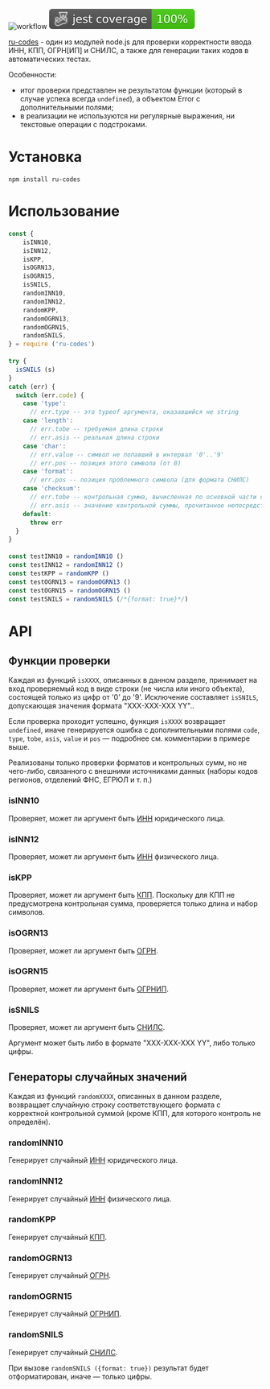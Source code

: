 ![workflow](https://github.com/do-/node-ru-codes/actions/workflows/main.yml/badge.svg)
![Jest coverage](./badges/coverage-jest%20coverage.svg)

[ru-codes](https://github.com/do-/node-ru-codes/wiki) - один из модулей node.js для проверки корректности ввода ИНН, КПП, ОГРН[ИП] и СНИЛС, а также для генерации таких кодов в автоматических тестах.

Особенности:
* итог проверки представлен не результатом функции (который в случае успеха всегда `undefined`), а объектом Error с дополнительными полями;
* в реализации не используются ни регулярные выражения, ни текстовые операции с подстроками.

# Установка

```
npm install ru-codes
```

# Использование

```js
const {
    isINN10,
    isINN12,
    isKPP,
    isOGRN13,
    isOGRN15,
    isSNILS,
    randomINN10,
    randomINN12,
    randomKPP,
    randomOGRN13,
    randomOGRN15,
    randomSNILS,
} = require ('ru-codes')

try {
  isSNILS (s)
}
catch (err) {
  switch (err.code) {
    case 'type':
      // err.type -- это typeof аргумента, оказавшийся не string
    case 'length':
      // err.tobe -- требуемая длина строки
      // err.asis -- реальная длина строки
    case 'char':
      // err.value -- символ не попавший в интервал '0'..'9'
      // err.pos -- позиция этого символа (от 0)
    case 'format':
      // err.pos -- позиция проблемного символа (для формата СНИЛС)
    case 'checksum': 
      // err.tobe -- контрольная сумма, вычисленная по основной части строки
      // err.asis -- значение контрольной суммы, прочитанное непосредственно из строки
    default:
      throw err
  }
}

const testINN10 = randomINN10 ()
const testINN12 = randomINN12 ()
const testKPP = randomKPP ()
const testOGRN13 = randomOGRN13 ()
const testOGRN15 = randomOGRN15 ()
const testSNILS = randomSNILS (/*{format: true}*/)
```
# API
## Функции проверки
Каждая из функций `isXXXX`, описанных в данном разделе, принимает на вход проверяемый код в виде строки (не числа или иного объекта), состоящей только из цифр от '0' до '9'. Исключение составляет `isSNILS`, допускающая значения формата "XXX-XXX-XXX YY"..

Если проверка проходит успешно, функция `isXXXX` возвращает `undefined`, иначе генерируется ошибка с дополнительными полями `code`, `type`, `tobe`, `asis`, `value` и `pos` — подробнее см. комментарии в примере выше.

Реализованы только проверки форматов и контрольных сумм, но не чего-либо, связанного с внешними источниками данных (наборы кодов регионов, отделений ФНС, ЕГРЮЛ и т. п.)

### isINN10
Проверяет, может ли аргумент быть [ИНН](https://ru.wikipedia.org/wiki/%D0%98%D0%B4%D0%B5%D0%BD%D1%82%D0%B8%D1%84%D0%B8%D0%BA%D0%B0%D1%86%D0%B8%D0%BE%D0%BD%D0%BD%D1%8B%D0%B9_%D0%BD%D0%BE%D0%BC%D0%B5%D1%80_%D0%BD%D0%B0%D0%BB%D0%BE%D0%B3%D0%BE%D0%BF%D0%BB%D0%B0%D1%82%D0%B5%D0%BB%D1%8C%D1%89%D0%B8%D0%BA%D0%B0) юридического лица.

### isINN12
Проверяет, может ли аргумент быть [ИНН](https://ru.wikipedia.org/wiki/%D0%98%D0%B4%D0%B5%D0%BD%D1%82%D0%B8%D1%84%D0%B8%D0%BA%D0%B0%D1%86%D0%B8%D0%BE%D0%BD%D0%BD%D1%8B%D0%B9_%D0%BD%D0%BE%D0%BC%D0%B5%D1%80_%D0%BD%D0%B0%D0%BB%D0%BE%D0%B3%D0%BE%D0%BF%D0%BB%D0%B0%D1%82%D0%B5%D0%BB%D1%8C%D1%89%D0%B8%D0%BA%D0%B0) физического лица.

### isKPP
Проверяет, может ли аргумент быть [КПП](https://ru.wikipedia.org/wiki/%D0%98%D0%B4%D0%B5%D0%BD%D1%82%D0%B8%D1%84%D0%B8%D0%BA%D0%B0%D1%86%D0%B8%D0%BE%D0%BD%D0%BD%D1%8B%D0%B9_%D0%BD%D0%BE%D0%BC%D0%B5%D1%80_%D0%BD%D0%B0%D0%BB%D0%BE%D0%B3%D0%BE%D0%BF%D0%BB%D0%B0%D1%82%D0%B5%D0%BB%D1%8C%D1%89%D0%B8%D0%BA%D0%B0#%D0%9A%D0%BE%D0%B4_%D0%BF%D1%80%D0%B8%D1%87%D0%B8%D0%BD%D1%8B_%D0%BF%D0%BE%D1%81%D1%82%D0%B0%D0%BD%D0%BE%D0%B2%D0%BA%D0%B8_%D0%BD%D0%B0_%D1%83%D1%87%D1%91%D1%82_(%D0%9A%D0%9F%D0%9F)). Поскольку для КПП не предусмотрена контрольная сумма, проверяется только длина и набор символов.

### isOGRN13
Проверяет, может ли аргумент быть [ОГРН](https://ru.wikipedia.org/wiki/%D0%9E%D1%81%D0%BD%D0%BE%D0%B2%D0%BD%D0%BE%D0%B9_%D0%B3%D0%BE%D1%81%D1%83%D0%B4%D0%B0%D1%80%D1%81%D1%82%D0%B2%D0%B5%D0%BD%D0%BD%D1%8B%D0%B9_%D1%80%D0%B5%D0%B3%D0%B8%D1%81%D1%82%D1%80%D0%B0%D1%86%D0%B8%D0%BE%D0%BD%D0%BD%D1%8B%D0%B9_%D0%BD%D0%BE%D0%BC%D0%B5%D1%80).

### isOGRN15
Проверяет, может ли аргумент быть [ОГРНИП](https://ru.wikipedia.org/wiki/%D0%9E%D1%81%D0%BD%D0%BE%D0%B2%D0%BD%D0%BE%D0%B9_%D0%B3%D0%BE%D1%81%D1%83%D0%B4%D0%B0%D1%80%D1%81%D1%82%D0%B2%D0%B5%D0%BD%D0%BD%D1%8B%D0%B9_%D1%80%D0%B5%D0%B3%D0%B8%D1%81%D1%82%D1%80%D0%B0%D1%86%D0%B8%D0%BE%D0%BD%D0%BD%D1%8B%D0%B9_%D0%BD%D0%BE%D0%BC%D0%B5%D1%80_%D0%B8%D0%BD%D0%B4%D0%B8%D0%B2%D0%B8%D0%B4%D1%83%D0%B0%D0%BB%D1%8C%D0%BD%D0%BE%D0%B3%D0%BE_%D0%BF%D1%80%D0%B5%D0%B4%D0%BF%D1%80%D0%B8%D0%BD%D0%B8%D0%BC%D0%B0%D1%82%D0%B5%D0%BB%D1%8F).

### isSNILS
Проверяет, может ли аргумент быть [СНИЛС](https://ru.wikipedia.org/wiki/%D0%A1%D1%82%D1%80%D0%B0%D1%85%D0%BE%D0%B2%D0%BE%D0%B9_%D0%BD%D0%BE%D0%BC%D0%B5%D1%80_%D0%B8%D0%BD%D0%B4%D0%B8%D0%B2%D0%B8%D0%B4%D1%83%D0%B0%D0%BB%D1%8C%D0%BD%D0%BE%D0%B3%D0%BE_%D0%BB%D0%B8%D1%86%D0%B5%D0%B2%D0%BE%D0%B3%D0%BE_%D1%81%D1%87%D1%91%D1%82%D0%B0). 

Аргумент может быть либо в формате "XXX-XXX-XXX YY", либо только цифры.

## Генераторы случайных значений
Каждая из функций `randomXXXX`, описанных в данном разделе, возвращает случайную строку соответствующего формата с корректной контрольной суммой (кроме КПП, для которого контроль не определён).

### randomINN10
Генерирует случайный [ИНН](https://ru.wikipedia.org/wiki/%D0%98%D0%B4%D0%B5%D0%BD%D1%82%D0%B8%D1%84%D0%B8%D0%BA%D0%B0%D1%86%D0%B8%D0%BE%D0%BD%D0%BD%D1%8B%D0%B9_%D0%BD%D0%BE%D0%BC%D0%B5%D1%80_%D0%BD%D0%B0%D0%BB%D0%BE%D0%B3%D0%BE%D0%BF%D0%BB%D0%B0%D1%82%D0%B5%D0%BB%D1%8C%D1%89%D0%B8%D0%BA%D0%B0) юридического лица.

### randomINN12
Генерирует случайный [ИНН](https://ru.wikipedia.org/wiki/%D0%98%D0%B4%D0%B5%D0%BD%D1%82%D0%B8%D1%84%D0%B8%D0%BA%D0%B0%D1%86%D0%B8%D0%BE%D0%BD%D0%BD%D1%8B%D0%B9_%D0%BD%D0%BE%D0%BC%D0%B5%D1%80_%D0%BD%D0%B0%D0%BB%D0%BE%D0%B3%D0%BE%D0%BF%D0%BB%D0%B0%D1%82%D0%B5%D0%BB%D1%8C%D1%89%D0%B8%D0%BA%D0%B0) физического лица.

### randomKPP
Генерирует случайный [КПП](https://ru.wikipedia.org/wiki/%D0%98%D0%B4%D0%B5%D0%BD%D1%82%D0%B8%D1%84%D0%B8%D0%BA%D0%B0%D1%86%D0%B8%D0%BE%D0%BD%D0%BD%D1%8B%D0%B9_%D0%BD%D0%BE%D0%BC%D0%B5%D1%80_%D0%BD%D0%B0%D0%BB%D0%BE%D0%B3%D0%BE%D0%BF%D0%BB%D0%B0%D1%82%D0%B5%D0%BB%D1%8C%D1%89%D0%B8%D0%BA%D0%B0#%D0%9A%D0%BE%D0%B4_%D0%BF%D1%80%D0%B8%D1%87%D0%B8%D0%BD%D1%8B_%D0%BF%D0%BE%D1%81%D1%82%D0%B0%D0%BD%D0%BE%D0%B2%D0%BA%D0%B8_%D0%BD%D0%B0_%D1%83%D1%87%D1%91%D1%82_(%D0%9A%D0%9F%D0%9F)).

### randomOGRN13
Генерирует случайный [ОГРН](https://ru.wikipedia.org/wiki/%D0%9E%D1%81%D0%BD%D0%BE%D0%B2%D0%BD%D0%BE%D0%B9_%D0%B3%D0%BE%D1%81%D1%83%D0%B4%D0%B0%D1%80%D1%81%D1%82%D0%B2%D0%B5%D0%BD%D0%BD%D1%8B%D0%B9_%D1%80%D0%B5%D0%B3%D0%B8%D1%81%D1%82%D1%80%D0%B0%D1%86%D0%B8%D0%BE%D0%BD%D0%BD%D1%8B%D0%B9_%D0%BD%D0%BE%D0%BC%D0%B5%D1%80).

### randomOGRN15
Генерирует случайный [ОГРНИП](https://ru.wikipedia.org/wiki/%D0%9E%D1%81%D0%BD%D0%BE%D0%B2%D0%BD%D0%BE%D0%B9_%D0%B3%D0%BE%D1%81%D1%83%D0%B4%D0%B0%D1%80%D1%81%D1%82%D0%B2%D0%B5%D0%BD%D0%BD%D1%8B%D0%B9_%D1%80%D0%B5%D0%B3%D0%B8%D1%81%D1%82%D1%80%D0%B0%D1%86%D0%B8%D0%BE%D0%BD%D0%BD%D1%8B%D0%B9_%D0%BD%D0%BE%D0%BC%D0%B5%D1%80_%D0%B8%D0%BD%D0%B4%D0%B8%D0%B2%D0%B8%D0%B4%D1%83%D0%B0%D0%BB%D1%8C%D0%BD%D0%BE%D0%B3%D0%BE_%D0%BF%D1%80%D0%B5%D0%B4%D0%BF%D1%80%D0%B8%D0%BD%D0%B8%D0%BC%D0%B0%D1%82%D0%B5%D0%BB%D1%8F).

### randomSNILS
Генерирует случайный [СНИЛС](https://ru.wikipedia.org/wiki/%D0%A1%D1%82%D1%80%D0%B0%D1%85%D0%BE%D0%B2%D0%BE%D0%B9_%D0%BD%D0%BE%D0%BC%D0%B5%D1%80_%D0%B8%D0%BD%D0%B4%D0%B8%D0%B2%D0%B8%D0%B4%D1%83%D0%B0%D0%BB%D1%8C%D0%BD%D0%BE%D0%B3%D0%BE_%D0%BB%D0%B8%D1%86%D0%B5%D0%B2%D0%BE%D0%B3%D0%BE_%D1%81%D1%87%D1%91%D1%82%D0%B0). 

При вызове `randomSNILS ({format: true})` результат будет отформатирован, иначе — только цифры.
